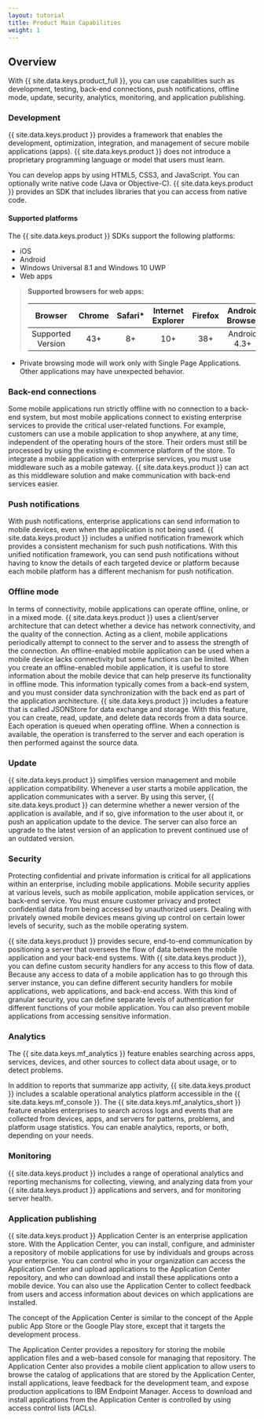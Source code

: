 ```yaml
---
layout: tutorial
title: Product Main Capabilities
weight: 1
---
```

<!-- NLS_CHARSET=UTF-8 -->
## Overview
With {{ site.data.keys.product_full }}, you can use capabilities such as development, testing, back-end connections, push notifications, offline mode, update, security, analytics, monitoring, and application publishing.

### Development
{{ site.data.keys.product }} provides a framework that enables the development, optimization, integration, and management of secure mobile applications (apps). {{ site.data.keys.product }} does not introduce a proprietary programming language or model that users must learn.

You can develop apps by using HTML5, CSS3, and JavaScript. You can optionally write native code (Java or Objective-C). {{ site.data.keys.product }} provides an SDK that includes libraries that you can access from native code.

#### Supported platforms
The {{ site.data.keys.product }} SDKs support the following platforms:

* iOS
* Android
* Windows Universal 8.1 and Windows 10 UWP
* Web apps

> **Supported browsers for web apps:**
> 
> |      Browser      | Chrome | Safari* | Internet Explorer | Firefox | Android Browser |
> |:-----------------:|:------:|:-------:|:-----------------:|:-------:|:---------------:|
> | Supported Version |   43+  |    8+   |        10+        |   38+   |   Android 4.3+  |

* Private browsing mode will work only with Single Page Applications. Other applications may have unexpected behavior.

### Back-end connections
Some mobile applications run strictly offline with no connection to a back-end system, but most mobile applications connect to existing enterprise services to provide the critical user-related functions. For example, customers can use a mobile application to shop anywhere, at any time, independent of the operating hours of the store. Their orders must still be processed by using the existing e-commerce platform of the store. To integrate a mobile application with enterprise services, you must use middleware such as a mobile gateway. {{ site.data.keys.product }} can act as this middleware solution and make communication with back-end services easier.

### Push notifications
With push notifications, enterprise applications can send information to mobile devices, even when the application is not being used. {{ site.data.keys.product }} includes a unified notification framework which provides a consistent mechanism for such push notifications. With this unified notification framework, you can send push notifications without having to know the details of each targeted device or platform because each mobile platform has a different mechanism for push notification.

### Offline mode
In terms of connectivity, mobile applications can operate offline, online, or in a mixed mode. {{ site.data.keys.product }} uses a client/server architecture that can detect whether a device has network connectivity, and the quality of the connection. Acting as a client, mobile applications periodically attempt to connect to the server and to assess the strength of the connection. An offline-enabled mobile application can be used when a mobile device lacks connectivity but some functions can be limited. When you create an offline-enabled mobile application, it is useful to store information about the mobile device that can help preserve its functionality in offline mode. This information typically comes from a back-end system, and you must consider data synchronization with the back end as part of the application architecture. {{ site.data.keys.product }} includes a feature that is called JSONStore for data exchange and storage. With this feature, you can create, read, update, and delete data records from a data source. Each operation is queued when operating offline. When a connection is available, the operation is transferred to the server and each operation is then performed against the source data.

### Update
{{ site.data.keys.product }} simplifies version management and mobile application compatibility. Whenever a user starts a mobile application, the application communicates with a server. By using this server, {{ site.data.keys.product }} can determine whether a newer version of the application is available, and if so, give information to the user about it, or push an application update to the device. The server can also force an upgrade to the latest version of an application to prevent continued use of an outdated version.

### Security
Protecting confidential and private information is critical for all applications within an enterprise, including mobile applications. Mobile security applies at various levels, such as mobile application, mobile application services, or back-end service. You must ensure customer privacy and protect confidential data from being accessed by unauthorized users. Dealing with privately owned mobile devices means giving up control on certain lower levels of security, such as the mobile operating system.

{{ site.data.keys.product }} provides secure, end-to-end communication by positioning a server that oversees the flow of data between the mobile application and your back-end systems. With {{ site.data.keys.product }}, you can define custom security handlers for any access to this flow of data. Because any access to data of a mobile application has to go through this server instance, you can define different security handlers for mobile applications, web applications, and back-end access. With this kind of granular security, you can define separate levels of authentication for different functions of your mobile application. You can also prevent mobile applications from accessing sensitive information.

### Analytics
The {{ site.data.keys.mf_analytics }} feature enables searching across apps, services, devices, and other sources to collect data about usage, or to detect problems.

In addition to reports that summarize app activity, {{ site.data.keys.product }} includes a scalable operational analytics platform accessible in the {{ site.data.keys.mf_console }}. The {{ site.data.keys.mf_analytics_short }} feature enables enterprises to search across logs and events that are collected from devices, apps, and servers for patterns, problems, and platform usage statistics. You can enable analytics, reports, or both, depending on your needs.

### Monitoring
{{ site.data.keys.product }} includes a range of operational analytics and reporting mechanisms for collecting, viewing, and analyzing data from your {{ site.data.keys.product }} applications and servers, and for monitoring server health.

### Application publishing
{{ site.data.keys.product }} Application Center is an enterprise application store. With the Application Center, you can install, configure, and administer a repository of mobile applications for use by individuals and groups across your enterprise. You can control who in your organization can access the Application Center and upload applications to the Application Center repository, and who can download and install these applications onto a mobile device. You can also use the Application Center to collect feedback from users and access information about devices on which applications are installed.

The concept of the Application Center is similar to the concept of the Apple public App Store or the Google Play store, except that it targets the development process.

The Application Center provides a repository for storing the mobile application files and a web-based console for managing that repository. The Application Center also provides a mobile client application to allow users to browse the catalog of applications that are stored by the Application Center, install applications, leave feedback for the development team, and expose production applications to IBM  Endpoint Manager. Access to download and install applications from the Application Center is controlled by using access control lists (ACLs).

